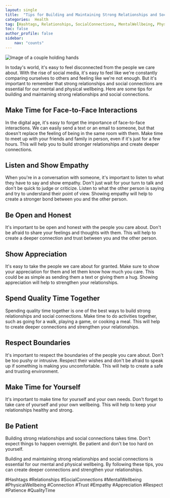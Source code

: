 ```yaml
---
layout: single
title:  "Tips for Building and Maintaining Strong Relationships and Social Connections"
categories:  Health
tag: [Hashtags, Relationships, SocialConnections, MentalWellbeing, PhysicalWellbeing, Connection, Trust, Empathy, Appreciation, Respect, Patience, QualityTime, ]
toc: false
author_profile: false
sidebar:
    nav: "counts"
---
```

    
![Image of a couple holding hands](https://images.pexels.com/photos/1427288/pexels-photo-1427288.jpeg?auto=compress&cs=tinysrgb&dpr=2&h=750&w=1260)

In today's world, it's easy to feel disconnected from the people we care about. With the rise of social media, it's easy to feel like we're constantly comparing ourselves to others and feeling like we're not enough. But it's important to remember that strong relationships and social connections are essential for our mental and physical wellbeing. Here are some tips for building and maintaining strong relationships and social connections.

## Make Time for Face-to-Face Interactions

In the digital age, it's easy to forget the importance of face-to-face interactions. We can easily send a text or an email to someone, but that doesn't replace the feeling of being in the same room with them. Make time to meet up with your friends and family in person, even if it's just for a few hours. This will help you to build stronger relationships and create deeper connections.

## Listen and Show Empathy

When you're in a conversation with someone, it's important to listen to what they have to say and show empathy. Don't just wait for your turn to talk and don't be quick to judge or criticize. Listen to what the other person is saying and try to understand their point of view. Showing empathy will help to create a stronger bond between you and the other person.

## Be Open and Honest

It's important to be open and honest with the people you care about. Don't be afraid to share your feelings and thoughts with them. This will help to create a deeper connection and trust between you and the other person.

## Show Appreciation

It's easy to take the people we care about for granted. Make sure to show your appreciation for them and let them know how much you care. This could be as simple as sending them a text or giving them a hug. Showing appreciation will help to strengthen your relationships.

## Spend Quality Time Together

Spending quality time together is one of the best ways to build strong relationships and social connections. Make time to do activities together, such as going for a walk, playing a game, or cooking a meal. This will help to create deeper connections and strengthen your relationships.

## Respect Boundaries

It's important to respect the boundaries of the people you care about. Don't be too pushy or intrusive. Respect their wishes and don't be afraid to speak up if something is making you uncomfortable. This will help to create a safe and trusting environment.

## Make Time for Yourself

It's important to make time for yourself and your own needs. Don't forget to take care of yourself and your own wellbeing. This will help to keep your relationships healthy and strong.

## Be Patient

Building strong relationships and social connections takes time. Don't expect things to happen overnight. Be patient and don't be too hard on yourself.

Building and maintaining strong relationships and social connections is essential for our mental and physical wellbeing. By following these tips, you can create deeper connections and strengthen your relationships. 

#Hashtags
#Relationships #SocialConnections #MentalWellbeing #PhysicalWellbeing #Connection #Trust #Empathy #Appreciation #Respect #Patience #QualityTime